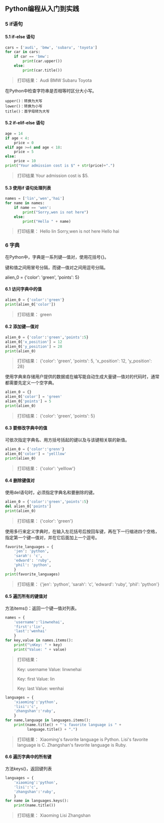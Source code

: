 ## Python编程从入门到实践



### 5 if语句

#### 5.1 if-else 语句

```python
cars = ['audi', 'bmw', 'subaru', 'toyota']
for car in cars:
    if car == 'bmw':
        print(car.upper())
    else:
        print(car.title())
```

>打印结果：
>Audi
>BMW
>Subaru
>Toyota



在Python中检查字符串是否相等时区分大小写。

```
upper()：转换为大写
lower()：转换为小写
title()：首字母转为大写
```



#### 5.2 if-elif-else 语句

```python
age = 14
if age < 4:
    price = 0
elif age >=4 and age < 18:
    price = 5
else:
    price = 10
print("Your admission cost is $" + str(price)+".")
```

> 打印结果
> Your admission cost is $5.



#### 5.3 使用if 语句处理列表

```python
names = ['lin','wen','hai']
for name in names:
    if name == 'wen':
        print("Sorry,wen is not here")
    else:
        print("Hello " + name)
```

>打印结果：
>Hello lin
>Sorry,wen is not here
>Hello hai





### 6 字典

在Python中，字典是一系列键—值对，使用花括号{}。

键和值之间用冒号分隔，而键—值对之间用逗号分隔。

alien_0 = {'color': 'green', 'points': 5}



#### 6.1 访问字典中的值

```python
alien_0 = {'color':'green'}
print(alien_0['color'])	
```

>打印结果：
>green



#### 6.2 添加键—值对

```python
alien_0 = {'color':'green','points':5}
alien_0['x_position'] = 12
alien_0['y_position'] = 28
print(alien_0)
```

>打印结果：
>{'color': 'green', 'points': 5, 'x_position': 12, 'y_position': 28}



使用字典来存储用户提供的数据或在编写能自动生成大量键—值对的代码时，通常都需要先定义一个空字典。

```python
alien_0 = {}
alien_0['color'] = 'green'
alien_0['points'] = 5
print(alien_0)
```

>打印结果：
>{'color': 'green', 'points': 5}



#### 6.3 要修改字典中的值

可依次指定字典名、用方括号括起的键以及与该键相关联的新值。

```python
alien_0 = {'color':'grenn'}
alien_0['color'] = 'yelllow'
print(alien_0)
```

>打印结果：
>{'color': 'yelllow'}



#### 6.4 删除键值对

使用del语句时，必须指定字典名和要删除的键。

```python
alien_0 = {'color':'green','points':5}
del alien_0['points']
print(alien_0)
```

>打印结果：
>{'color': 'green'}







使用多行来定义字典时，在输入左花括号后按回车键，再在下一行缩进四个空格，指定第一个键—值对，并在它后面加上一个逗号。

```python
favorite_languages = {
    'jen': 'python',
    'sarah': 'c',
    'edward': 'ruby',
    'phil': 'python',
    }
print(favorite_languages)
```

>打印结果：
>{'jen': 'python', 'sarah': 'c', 'edward': 'ruby', 'phil': 'python'}





#### 6.5 遍历所有的键值对

方法items()：返回一个键—值对列表。

```python
names = {
    'username':'linwnehai',
    'first':'lin',
    'last':'wenhai'
    }
for key,value in names.items():
    print("\nKey: " + key)
    print("Value: " + value)
```

>打印结果：
>
>Key: username
>Value: linwnehai
>
>Key: first
>Value: lin
>
>Key: last
>Value: wenhai



```python
languages = {
    'xiaoming':'python',
    'lisi':'c',
    'zhangshan':'ruby',
    }
for name,language in languages.items():
    print(name.title() + "'s favorite language is " +
          language.title() + ".")
```

>打印结果：
>Xiaoming's favorite language is Python.
>Lisi's favorite language is C.
>Zhangshan's favorite language is Ruby.





#### 6.6 遍历字典中的所有键

方法keys()，返回键列表

```python
languages = {
    'xiaoming':'python',
    'lisi':'c',
    'zhangshan':'ruby',
    }
for name in languages.keys():
    print(name.title())
```

>打印结果：
>Xiaoming
>Lisi
>Zhangshan

